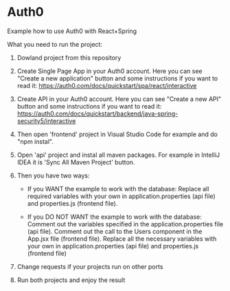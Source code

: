 # Auth0
Example how to use Auth0 with React+Spring

What you need to run the project:

1. Dowland project from this repository
2. Create Single Page App in your Auth0 account. Here you can see "Create a new application" button and some instructions if you want to read it: https://auth0.com/docs/quickstart/spa/react/interactive
3. Create API in your Auth0 account. Here you can see "Create a new API" button and some instructions if you want to read it: https://auth0.com/docs/quickstart/backend/java-spring-security5/interactive
4. Then open 'frontend' project in Visual Studio Code for example and do "npm instal".
5. Open 'api' project and instal all maven packages. For example in IntelliJ IDEA it is 'Sync All Maven Project' button.
6. Then you have two ways:
   - If you WANT the example to work with the database:
     Replace all required variables with your own in application.properties (api file) and properties.js (frontend file).
 
   - If you DO NOT WANT the example to work with the database:
      Comment out the variables specified in the application.properties file (api file). Comment out the call to the Users component in the App.jsx file (frontend file). Replace all the necessary variables with your own in application.properties (api file) and properties.js (frontend file)
     
7. Change requests if your projects run on other ports
8. Run both projects and enjoy the result

